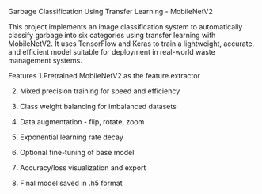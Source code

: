 Garbage Classification Using Transfer Learning -  MobileNetV2

This project implements an image classification system to automatically classify garbage into six categories using transfer learning with MobileNetV2. It uses TensorFlow and Keras to train a lightweight, accurate, and efficient model suitable for deployment in real-world waste management systems.

Features
  1.Pretrained MobileNetV2 as the feature extractor

  2. Mixed precision training for speed and efficiency

  3. Class weight balancing for imbalanced datasets

  4.  Data augmentation - flip, rotate, zoom

  5. Exponential learning rate decay

  6. Optional fine-tuning of base model

  7. Accuracy/loss visualization and export

  8. Final model saved in .h5 format
